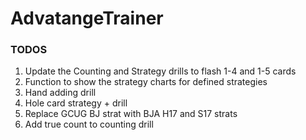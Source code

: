 # AdvatangeTrainer

### TODOS
1. Update the Counting and Strategy drills to flash 1-4 and 1-5 cards
2. Function to show the strategy charts for defined strategies
3. Hand adding drill
4. Hole card strategy + drill
5. Replace GCUG BJ strat with BJA H17 and S17 strats
6. Add true count to counting drill

